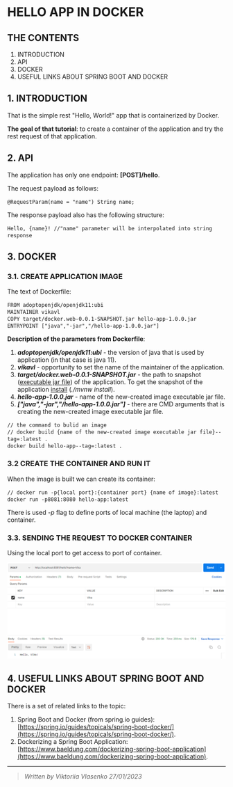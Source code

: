 # **HELLO APP IN DOCKER**
## **THE CONTENTS**
1. INTRODUCTION
2. API
3. DOCKER
4. USEFUL LINKS ABOUT SPRING BOOT AND DOCKER

## **1. INTRODUCTION**
That is the simple rest "Hello, World!" app that is containerized by Docker.

**The goal of that tutorial**: to create a container of the application and try the rest request of that application.

## **2. API**
The application has only one endpoint: **[POST]/hello**.

The request payload as follows:
```
@RequestParam(name = "name") String name;
```

The response payload also has the following structure:
```
Hello, {name}! //"name" parameter will be interpolated into string response
```

## **3. DOCKER**
### **3.1. CREATE APPLICATION IMAGE**
The text of Dockerfile:
```
FROM adoptopenjdk/openjdk11:ubi
MAINTAINER vikavl
COPY target/docker.web-0.0.1-SNAPSHOT.jar hello-app-1.0.0.jar
ENTRYPOINT ["java","-jar","/hello-app-1.0.0.jar"]
```

**Description of the parameters from Dockerfile**:
1. ***adoptopenjdk/openjdk11:ubi*** - the version of java that is used by application (in that case is java 11).
2. ***vikavl*** - opportunity to set the name of the maintainer of the application.
3. ***target/docker.web-0.0.1-SNAPSHOT.jar*** - the path to snapshot (<ins>executable jar file</ins>) of the application. To get the snapshot of the application <ins>install</ins> (*./mvnw install*).
4. ***hello-app-1.0.0.jar*** - name of the new-created image executable jar file.
5. ***["java","-jar","/hello-app-1.0.0.jar"]*** - there are CMD arguments that is creating the new-created image executable jar file.

```
// the command to bulid an image
// docker build {name of the new-created image executable jar file}--tag=:latest .
docker build hello-app--tag=:latest .
```

### **3.2 CREATE THE CONTAINER AND RUN IT**

When the image is built we can create its container:
```
// docker run -p{local port}:{container port} {name of image}:latest
docker run -p8081:8080 hello-app:latest
```
There is used *-p* flag to define ports of local machine (the laptop) and container.

### **3.3. SENDING THE REQUEST TO DOCKER CONTAINER**
Using the local port to get access to port of container.

![image](https://github.com/vikavl/spring-boot-tutorials/blob/main/rest-base-docker/src/main/resources/static/img1.png)

## **4. USEFUL LINKS ABOUT SPRING BOOT AND DOCKER**
There is a set of related links to the topic:
1. Spring Boot and Docker (from spring.io guides): [https://spring.io/guides/topicals/spring-boot-docker/](https://spring.io/guides/topicals/spring-boot-docker/).
2. Dockerizing a Spring Boot Application: [https://www.baeldung.com/dockerizing-spring-boot-application](https://www.baeldung.com/dockerizing-spring-boot-application).

------

> *Written by Viktoriia Vlasenko 27/01/2023*
